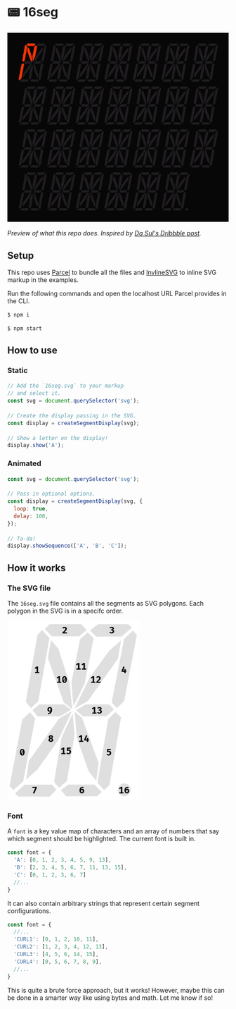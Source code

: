 # 📟 16seg

![Animated preview showing 16 seg displays showing the alphabet](preview.gif)

_Preview of what this repo does. Inspired by [Da Sul's Dribbble post](https://dribbble.com/shots/6717324-16-segment-display)._

## Setup
This repo uses [Parcel](https://github.com/parcel-bundler/parcel/) to bundle all the files and [InvlineSVG](https://github.com/jonnyhaynes/inline-svg#readme) to inline SVG markup in the examples.

Run the following commands and open the localhost URL Parcel provides in the CLI.
```sh
$ npm i
```

```sh
$ npm start
```

## How to use
### Static
```js
// Add the `16seg.svg` to your markup
// and select it.
const svg = document.querySelector('svg');

// Create the display passing in the SVG.
const display = createSegmentDisplay(svg);

// Show a letter on the display!
display.show('A');
```
### Animated
```js
const svg = document.querySelector('svg');

// Pass in optional options.
const display = createSegmentDisplay(svg, {
  loop: true,
  delay: 100,
});

// Ta-da!
display.showSequence(['A', 'B', 'C']);
```

## How it works
### The SVG file
The `16seg.svg` file contains all the segments as SVG polygons. Each polygon in the SVG is in a specifc order.

![Diagram showing which segment has what number](numbered.jpg)

### Font
A `font` is a key value map of characters and an array of numbers that say which segment should be highlighted. The current font is built in.

```js
const font = {
  'A': [0, 1, 2, 3, 4, 5, 9, 13],
  'B': [2, 3, 4, 5, 6, 7, 11, 13, 15],
  'C': [0, 1, 2, 3, 6, 7]
  //...
}
```

It can also contain arbitrary strings that represent certain segment configurations.


```js
const font = {
  //...
  'CURL1': [0, 1, 2, 10, 11],
  'CURL2': [1, 2, 3, 4, 12, 13],
  'CURL3': [4, 5, 6, 14, 15],
  'CURL4': [0, 5, 6, 7, 8, 9],
  //...
}
```

This is quite a brute force approach, but it works! However, maybe this can be done in a smarter way like using bytes and math. Let me know if so!
